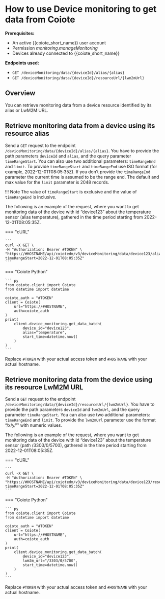 # How to use Device monitoring to get data from Coiote

**Prerequisites:**

- An active {{coiote_short_name}} user account
- Permission *monitoring.manageMonitoring*
- Devices already connected to {{coiote_short_name}}

**Endpoints used:**

- `GET /deviceMonitoring/data/{deviceId}/alias/{alias}`
- `GET /deviceMonitoring/data/{deviceId}/resourceUrl/{lwm2mUrl}`




## Overview

You can retrieve monitoring data from a device resource identified by its alias or LwM2M URL.

## Retrieve monitoring data from a device using its resource alias

Send a `GET` request to the endpoint `/deviceMonitoring/data/{deviceId}/alias/{alias}`. You have to provide the path parameters `deviceId` and `alias`, and the query parameter `timeRangeStart`. You can also use two additional parameters: `timeRangeEnd` and `limit`. To provide `timeRangeStart` and `timeRangeEnd` use ISO format (for example, 2022-12-01T08:05:35Z). If you don’t provide the `timeRangeEnd` parameter the current time is assumed to be the range end. The default and max value for the `limit` parameter is 2048 records.

!!! Note
    The value of `timeRangeStart` is exclusive and the value of `timeRangeEnd` is inclusive. 

The following is an example of the request, where you want to get monitoring data of the device with id “device123” about the temperature sensor (alias temperature), gathered in the time period starting from 2022-12-01T08:05:35Z.

=== "cURL"

    ```
    curl -X GET \
    -H "Authorization: Bearer #TOKEN" \
    "https://#HOSTNAME/api/coiotedm/v3/deviceMonitoring/data/device123/alias/temperature?timeRangeStart=2022-12-01T08:05:35Z"
    ```

=== "Coiote Python"

    ``` py
    from coiote.client import Coiote
    from datetime import datetime

    coiote_auth = "#TOKEN"
    client = Coiote(
        url="https://#HOSTNAME",
        auth=coiote_auth
    )
    print(
        client.device_monitoring.get_data_batch(
            device_id="device123",
            alias="temperature",
            start_time=datetime.now()
        )
    )
    ```

Replace `#TOKEN` with your actual access token and `#HOSTNAME` with your actual hostname.

## Retrieve monitoring data from the device using its resource LwM2M URL

Send a `GET` request to the endpoint `/deviceMonitoring/data/{deviceId}/resourceUrl/{lwm2mUrl}`. You have to provide the path parameters `deviceId` and `lwm2mUrl`, and the query parameter `timeRangeStart`. You can also use two additional parameters: `timeRangeEnd` and `limit`. To provide the `lwm2mUrl` parameter use the format “/x/y/”' with numeric values. 

The following is an example of the request, where you want to get monitoring data of the device with id “device123” about the temperature sensor (path /3303/0/5700), gathered in the time period starting from 2022-12-01T08:05:35Z.

=== "cURL"

    ```
    curl -X GET \
    -H "Authorization: Bearer #TOKEN" \
    "https://#HOSTNAME/api/coiotedm/v3/deviceMonitoring/data/device123/resourceUrl//3303/0/5700?timeRangeStart=2022-12-01T08:05:35Z"
    ```

=== "Coiote Python"

    ``` py
    from coiote.client import Coiote
    from datetime import datetime

    coiote_auth = "#TOKEN"
    client = Coiote(
        url="https://#HOSTNAME",
        auth=coiote_auth
    )
    print(
        client.device_monitoring.get_data_batch(
            device_id="device123",
            lwm2m_url="/3303/0/5700",
            start_time=datetime.now()
        )
    )
    ```

Replace `#TOKEN` with your actual access token and `#HOSTNAME` with your actual hostname.
